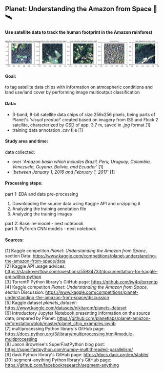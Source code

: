 ## Planet: Understanding the Amazon from Space 🌳🛰️
#### Use satellite data to track the human footprint in the Amazon rainforest

![](planet_examples.jpg)

#### Goal:
to tag satellite data chips with information on atmospheric conditions and land use/land cover by performing image multioutput classification

#### Data:
- 3-band, 8-bit satellite data chips of size 256x256 pixels, being parts of Planet's '*visual product*' created based on imagery from ISS and Flock 2 satellite, characterized by GSD of app. 3.7 m, saved in *.jpg* format [1]
- training data annotation *.csv* file [1]

#### Study area and time:
data collected:
- over '*Amazon basin which includes Brazil, Peru, Uruguay, Colombia, Venezuela, Guyana, Bolivia, and Ecuador*' [1]
- '*between January 1, 2016 and February 1, 2017*' [1]

#### Processing steps:
part 1: EDA and data pre-processing
1. Downloading the source data using Kaggle API and unzipping it
2. Analyzing the training annotation file
3. Analyzing the training images

part 2: Baseline model - next notebook <br>
part 3: PyTorch CNN models - next notebook

#### Sources: 
[1] Kaggle competiton *Planet: Understanding the Amazon from Space*, section Data: https://www.kaggle.com/competitions/planet-understanding-the-amazon-from-space/data <br> 
[2] Kaggle API usage advices: https://stackoverflow.com/questions/55934733/documentation-for-kaggle-api-within-python <br>
[3] TorrentP Python library's GitHub page: https://github.com/iw4p/torrentp <br>
[4] Kaggle competiton *Planet: Understanding the Amazon from Space*, section Discussion: https://www.kaggle.com/competitions/planet-understanding-the-amazon-from-space/discussion <br> 
[5] Kaggle dataset *planets_dataset*: https://www.kaggle.com/datasets/nikitarom/planets-dataset <br>
[6] Introductory Jupyter Notebook presenting information on the source data; prepared by Planet: https://github.com/planetlabs/planet-amazon-deforestation/blob/master/planet_chip_examples.ipynb <br>
[7] multiprocessing Python library's GitHub page: https://docs.python.org/3/library/multiprocessing.html#module-multiprocessing <br>
[8] Jason Brownlee's SuperFastPython blog post: https://superfastpython.com/numpy-multithreaded-parallelism/ <br>
[9] dask Python library's GitHub page: https://docs.dask.org/en/stable/ <br>
[10] segment-anything Python library's GitHub page: https://github.com/facebookresearch/segment-anything

